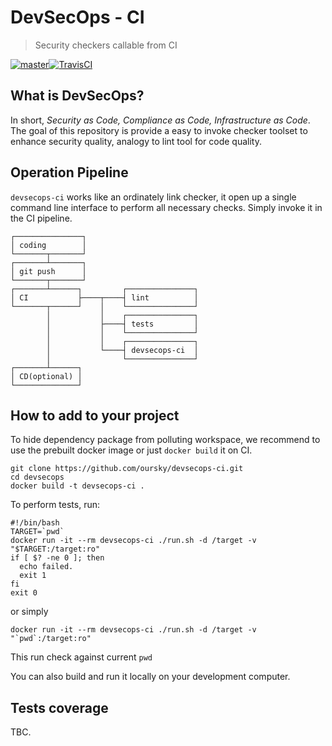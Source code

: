# DevSecOps - CI
> Security checkers callable from CI

[![master](https://img.shields.io/badge/travis-master-blue.svg)][travis-url][![TravisCI][travis-image]][travis-url]

## What is DevSecOps?
In short, _Security as Code, Compliance as Code, Infrastructure as Code_. The goal of this repository is provide a easy to invoke checker toolset to enhance security quality, analogy to lint tool for code quality.

## Operation Pipeline
`devsecops-ci` works like an ordinately link checker, it open up a single command line interface to perform all necessary checks. Simply invoke it in the CI pipeline.
```
┌───────────────┐
│ coding        │
└───────┬───────┘
┌───────┴───────┐
│ git push      │
└───────┬───────┘
┌───────┴──────┐         ┌───────────────┐
│ CI           ├────┬────┤ lint          │
└───────┬──────┘    │    └───────────────┘
        │           │    ┌───────────────┐
        │           ├────┤ tests         │
        │           │    └───────────────┘
        │           │    ┌───────────────┐
        │           └────┤ devsecops-ci  │
        │                └───────────────┘
┌───────┴──────┐
│ CD(optional) │
└──────────────┘
```

## How to add to your project
To hide dependency package from polluting workspace, we recommend to use the prebuilt docker image or just `docker build` it on CI.
```
git clone https://github.com/oursky/devsecops-ci.git
cd devsecops
docker build -t devsecops-ci .
```
To perform tests, run:
```
#!/bin/bash
TARGET=`pwd`
docker run -it --rm devsecops-ci ./run.sh -d /target -v "$TARGET:/target:ro"
if [ $? -ne 0 ]; then
  echo failed.
  exit 1
fi
exit 0
```
or simply
```
docker run -it --rm devsecops-ci ./run.sh -d /target -v "`pwd`:/target:ro"
```

This run check against current `pwd`

You can also build and run it locally on your development computer.

## Tests coverage
TBC.

<!-- Markdown link & img dfn's -->
[travis-url]: https://travis-ci.org/oursky/devsecops-ci
[travis-image]: https://travis-ci.org/oursky/devsecops-ci.svg?branch=master
